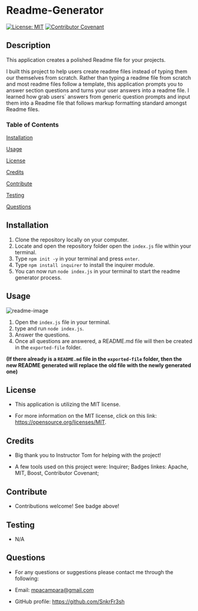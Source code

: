 

# Readme-Generator


[![License: MIT](https://img.shields.io/badge/License-MIT-yellow.svg)](https://opensource.org/licenses/MIT) [![Contributor Covenant](https://img.shields.io/badge/Contributor%20Covenant-2.1-4baaaa.svg)](code_of_conduct.md)



## Description

This application creates a polished Readme file for your projects. 

I built this project to help users create readme files instead of typing them our themselves from scratch. Rather than typing a readme file from scratch and most readme files follow a template, this application prompts you to answer section questions and turns your user answers into a readme file. I learned how grab users` answers from generic question prompts and input them into a Readme file that follows markup formatting standard amongst Readme files. 



### Table of Contents

[Installation](#installation)

[Usage](#usage)

[License](#license)

[Credits](#credits)

[Contribute](#contribute)

[Testing](#testing)

[Questions](#questions)

## Installation
1. Clone the repository locally on your computer. 
2. Locate and open the repository folder open the `index.js` file within your terminal.  
3. Type `npm init -y` in your terminal and press `enter`. 
4. Type `npm install inquirer` to install the inquirer module.
5. You can now run `node index.js` in your terminal to start the readme generator process. 


## Usage
 ![readme-image](https://user-images.githubusercontent.com/87551856/141595742-c86e392a-4dfb-42ac-8294-4b4d59e539a2.png)
1. Open the `index.js` file in your terminal.
2. type and run `node index.js`. 
3. Answer the questions. 
4. Once all questions are answered, a README.md file will then be created in the `exported-file` folder. 

**(If there already is a `README.md` file in the `exported-file` folder, then the new README generated will replace the old file with the newly generated one)**


## License

* This application is utilizing the MIT license.

* For more information on the MIT license, click on this link: https://opensource.org/licenses/MIT.


## Credits

* Big thank you to Instructor Tom for helping with the project!

* A few tools used on this project were: Inquirer; Badges linkes: Apache, MIT, Boost, Contributor Covenant;


## Contribute

* Contributions welcome! See badge above!



## Testing

* N/A

## Questions

* For any questions or suggestions please contact me through the following:

* Email: mpacampara@gmail.com

* GitHub profile: https://github.com/SnkrFr3sh

